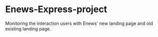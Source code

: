 # Enews-Express-project
Monitoring the interaction users with Enews' new landing page and old existing landing page.
